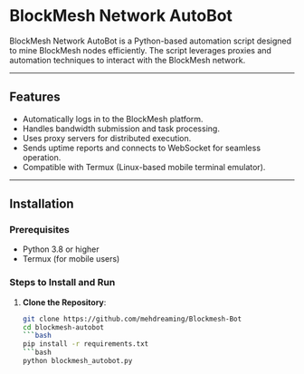 # BlockMesh Network AutoBot

BlockMesh Network AutoBot is a Python-based automation script designed to mine BlockMesh nodes efficiently. The script leverages proxies and automation techniques to interact with the BlockMesh network.

---

## Features
- Automatically logs in to the BlockMesh platform.
- Handles bandwidth submission and task processing.
- Uses proxy servers for distributed execution.
- Sends uptime reports and connects to WebSocket for seamless operation.
- Compatible with Termux (Linux-based mobile terminal emulator).

---

## Installation

### Prerequisites
- Python 3.8 or higher
- Termux (for mobile users)

### Steps to Install and Run
1. **Clone the Repository**:
   ```bash
   git clone https://github.com/mehdreaming/Blockmesh-Bot
   cd blockmesh-autobot
   ```bash
   pip install -r requirements.txt
   ```bash
   python blockmesh_autobot.py

